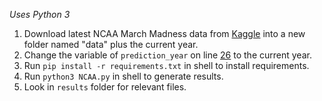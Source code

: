 _Uses Python 3_

1. Download latest NCAA March Madness data from [Kaggle](https://www.kaggle.com/c/march-machine-learning-mania-2017/data) into a new folder named "data" plus the current year.
2. Change the variable of `prediction_year` on line [26](https://github.com/spencerthayer/NCAA-Predictions/blob/master/NCAA.py#L26) to the current year.
3. Run `pip install -r requirements.txt` in shell to install requirements.
4. Run `python3 NCAA.py` in shell to generate results.
5. Look in `results` folder for relevant files.